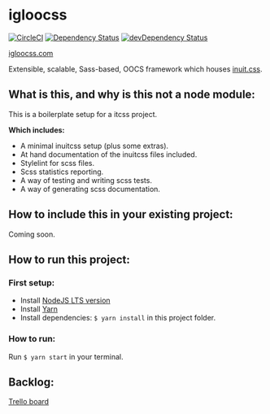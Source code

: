 # igloocss
[![CircleCI](https://circleci.com/gh/yourownmood/igloocss/tree/master.svg?style=shield)](https://circleci.com/gh/yourownmood/igloocss/tree/master) [![Dependency Status](https://david-dm.org/yourownmood/igloocss.svg)](https://david-dm.org/yourownmood/igloocss) [![devDependency Status](https://david-dm.org/yourownmood/igloocss/dev-status.svg)](https://david-dm.org/yourownmood/igloocss#info=devDependencies)

[igloocss.com](http://igloocss.com "igloocss website")

Extensible, scalable, Sass-based, OOCS framework which houses [inuit.css](http://inuitcss.com/ "inuit.css").

## What is this, and why is this not a node module:

This is a boilerplate setup for a itcss project.

**Which includes:**
- A minimal inuitcss setup (plus some extras).
- At hand documentation of the inuitcss files included.
- Stylelint for scss files.
- Scss statistics reporting.
- A way of testing and writing scss tests.
- A way of generating scss documentation.

## How to include this in your existing project:

Coming soon.

## How to run this project:

### First setup:

* Install [NodeJS LTS version](https://nodejs.org/en/)
* Install [Yarn](https://yarnpkg.com/en/)
* Install dependencies: `$ yarn install` in this project folder.

### How to run:

Run `$ yarn start` in your terminal.

## Backlog:

[Trello board](https://trello.com/b/HZ3RZGy3/igloocss "Trello board")
